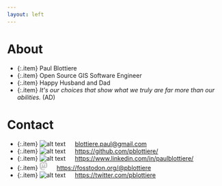 ```yaml
---
layout: left
---
```


# About

  - {:.item} Paul Blottiere
  - {:.item} Open Source GIS Software Engineer
  - {:.item} Happy Husband and Dad
  - {:.item} *It's our choices that show what we truly are far more than our abilities.* (AD)

# Contact

  - {:.item} <img src="mail.png" alt="alt text" width="18px"> &emsp; blottiere.paul@gmail.com
  - {:.item} <img src="github.png" alt="alt text" width="18px"> &emsp; <a href="https://github.com/pblottiere/">https://github.com/pblottiere/</a>
  - {:.item} <img src="in.png" alt="alt text" width="18px"> &emsp; <a href="https://www.linkedin.com/in/paulblottiere/">https://www.linkedin.com/in/paulblottiere/</a>
  - {:.item} <img src="mastodon.png" alt="alt text" width="18px"> &emsp; <a href="https://fosstodon.org/@pblottiere">https://fosstodon.org/@pblottiere</a>
  - {:.item} <img src="twitter.png" alt="alt text" width="18px"> &emsp; <a href="https://twitter.com/pblottiere">https://twitter.com/pblottiere</a>
